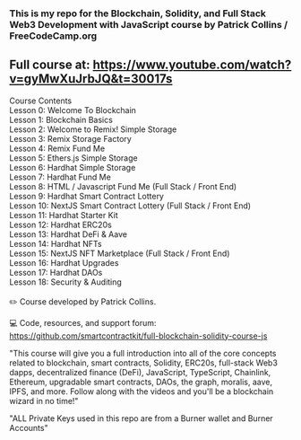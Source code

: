 ### This is my repo for the Blockchain, Solidity, and Full Stack Web3 Development with JavaScript course by Patrick Collins / FreeCodeCamp.org

## Full course at: https://www.youtube.com/watch?v=gyMwXuJrbJQ&t=30017s

Course Contents<br>
Lesson 0: Welcome To Blockchain<br>
Lesson 1: Blockchain Basics<br>
Lesson 2: Welcome to Remix! Simple Storage<br>
Lesson 3: Remix Storage Factory<br>
Lesson 4: Remix Fund Me<br>
Lesson 5: Ethers.js Simple Storage<br>
Lesson 6: Hardhat Simple Storage<br>
Lesson 7: Hardhat Fund Me<br>
Lesson 8: HTML / Javascript Fund Me (Full Stack / Front End)<br>
Lesson 9: Hardhat Smart Contract Lottery<br>
Lesson 10: NextJS Smart Contract Lottery (Full Stack / Front End)<br>
Lesson 11: Hardhat Starter Kit<br>
Lesson 12: Hardhat ERC20s<br>
Lesson 13: Hardhat DeFi & Aave<br>
Lesson 14: Hardhat NFTs <br>
Lesson 15: NextJS NFT Marketplace (Full Stack / Front End)<br>
Lesson 16: Hardhat Upgrades<br>
Lesson 17: Hardhat DAOs<br>
Lesson 18: Security & Auditing <br>
<br>
✏️ Course developed by Patrick Collins.


💻 Code, resources, and support forum: 
https://github.com/smartcontractkit/full-blockchain-solidity-course-js

"This course will give you a full introduction into all of the core concepts related to blockchain, smart contracts, Solidity, ERC20s, full-stack Web3 dapps, decentralized finance (DeFi), JavaScript, TypeScript, Chainlink, Ethereum, upgradable smart contracts, DAOs, the graph, moralis, aave, IPFS, and more. Follow along with the videos and you'll be a blockchain wizard in no time!"


"ALL Private Keys used in this repo are from a Burner wallet and Burner Accounts"